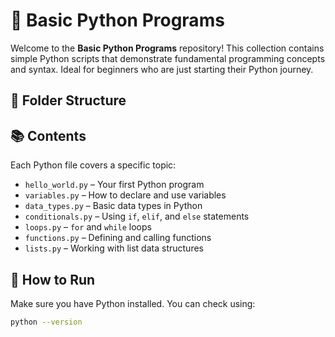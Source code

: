 # 🐍 Basic Python Programs

Welcome to the **Basic Python Programs** repository! This collection contains simple Python scripts that demonstrate fundamental programming concepts and syntax. Ideal for beginners who are just starting their Python journey.

## 📁 Folder Structure


## 📚 Contents

Each Python file covers a specific topic:

- `hello_world.py` – Your first Python program
- `variables.py` – How to declare and use variables
- `data_types.py` – Basic data types in Python
- `conditionals.py` – Using `if`, `elif`, and `else` statements
- `loops.py` – `for` and `while` loops
- `functions.py` – Defining and calling functions
- `lists.py` – Working with list data structures

## 🚀 How to Run

Make sure you have Python installed. You can check using:

```bash
python --version
